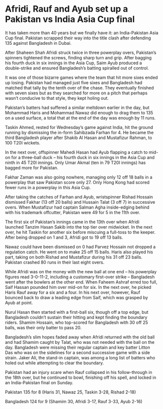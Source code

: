 # Afridi, Rauf and Ayub set up a Pakistan vs India Asia Cup final

It has taken more than 40 years but we finally have it: an India-Pakistan Asia Cup final. Pakistan scrapped their way into the title clash after defending 135 against Bangladesh in Dubai.

After Shaheen Shah Afridi struck twice in three powerplay overs, Pakistan’s spinners tightened the screws, finding sharp turn and grip. After bagging his fourth duck in six innings in the Asia Cup, Saim Ayub produced a double-strike and ensured Bangladesh’s batting spiralled out of control.

It was one of those bizarre games where the team that hit more sixes ended up losing. Pakistan had managed just five sixes and Bangladesh had matched that tally by the tenth over of the chase. They eventually finished with seven sixes but as they searched for more on a pitch that perhaps wasn’t conducive to that style, they kept holing out.

Pakistan’s batters had suffered a similar meltdown earlier in the day, but Mohammad Haris and Mohammad Nawaz did enough to drag them to 135 on a used surface, a total that at the end of the day was enough by 11 runs.

Taskin Ahmed, rested for Wednesday’s game against India, hit the ground running by dismissing the in-form Sahibzada Farhan for 4. He became the third Bangladesh player after Shakib Al Hasan and Mustafizur Rahman, to 100 T20I wickets.

In the next over, offspinner Mahedi Hasan had Ayub flapping a catch to mid-on for a three-ball duck – his fourth duck in six innings in the Asia Cup and ninth in 45 T20I innings. Only Umar Akmal (ten in 79 T20I innings) has bagged more for Pakistan.

Fakhar Zaman was also going nowhere, managing only 12 off 18 balls in a powerplay that saw Pakistan score only 27. Only Hong Kong had scored fewer runs in a powerplay in this Asia Cup.

After taking the catches of Farhan and Ayub, wristspinner Rishad Hossain dismissed Fakhar (13 off 20 balls) and Hussain Talat (3 off 7) in successive overs. When Mustafizur had captain Salman Agha inside-edging behind with his trademark offcutter, Pakistan were 49 for 5 in the 11th over.

The first six of Pakistan’s innings came in the 13th over when Afridi launched Tanzim Hasan Sakib into the top tier over midwicket. In the next over, he hit Taskin for another six before miscuing a full-toss to the keeper. After being dropped on 1 and 3, Afridi got to 19 off 13 balls.

Nawaz could have been dismissed on 0 had Parvez Hossain not dropped a regulation catch. He went on to make 25 off 15 balls. Haris also played his part, taking on both Rishad and Mustafizur during his 31 off 23 balls. Pakistan crashed 80 runs in their last eight overs.

While Afridi was on the money with the new ball at one end – his powerplay figures read 3-0-11-2, including a customary first-over strike – Bangladesh went after the bowlers at the other end. When Faheem Ashraf erred too full, Saif Hassan pounded him over mid-on for six. In the next over, he picked Haris Rauf away for a six and a four. In his next over, however, Rauf bounced back to draw a leading edge from Saif, which was grasped by Ayub at point.

Nurul Hasan then started with a first-ball six, though off a top edge, but Bangladesh couldn’t sustain their hitting and kept finding the boundary riders. Shamim Hossain, who top-scored for Bangladesh with 30 off 25 balls, was their only batter to pass 20.

Bangladesh’s slim hopes faded away when Afridi returned with the old ball and had Shamim caught by Talat, who was not needed with the ball on the day. Bangladesh were missing their regular captain and key batter Litton Das who was on the sidelines for a second successive game with a side strain. Jaker Ali, the stand-in captain, was among a long list of batters who holed out while attempting to clear the boundary.

Pakistan had an injury scare when Rauf collapsed in his follow-through in the 18th over, but he continued to bowl, finishing off his spell, and locked in an India-Pakistan final on Sunday.

Pakistan 135 for 8 (Haris 31, Nawaz 25, Taskin 3-28, Rishad 2-18)

Bangladesh 124 for 9 (Shamim 30, Afridi 3-17, Rauf 3-33, Ayub 2-16)